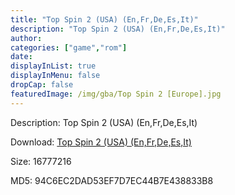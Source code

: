 ```yaml
---
title: "Top Spin 2 (USA) (En,Fr,De,Es,It)"
description: "Top Spin 2 (USA) (En,Fr,De,Es,It)"
author: 
categories: ["game","rom"]
date: 
displayInList: true
displayInMenu: false
dropCap: false
featuredImage: /img/gba/Top Spin 2 [Europe].jpg
---
```


Description: Top Spin 2 (USA) (En,Fr,De,Es,It)

Download: <a style="text-decoration:underline;" href="https://mega.nz/#!2b5gnC7T!yQ0pB2-T_bcQCiv16eGdZgwulkdmWrhGvt3xMbIkSb8" target = "_blank" rel = "nofollow" > Top Spin 2 (USA) (En,Fr,De,Es,It)</a>

Size: 16777216

MD5: 94C6EC2DAD53EF7D7EC44B7E438833B8

